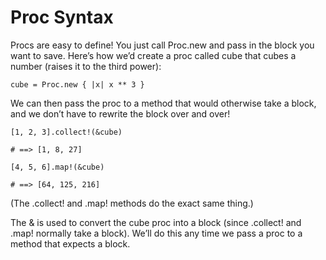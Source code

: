# Proc Syntax

Procs are easy to define! You just call Proc.new and pass in the block you want to save. Here’s how we’d create a proc called cube that cubes a number (raises it to the third power):

    cube = Proc.new { |x| x ** 3 }

We can then pass the proc to a method that would otherwise take a block, and we don’t have to rewrite the block over and over!

    [1, 2, 3].collect!(&cube)

    # ==> [1, 8, 27]

    [4, 5, 6].map!(&cube)

    # ==> [64, 125, 216]

(The .collect! and .map! methods do the exact same thing.)

The & is used to convert the cube proc into a block (since .collect! and .map! normally take a block). We’ll do this any time we pass a proc to a method that expects a block.
